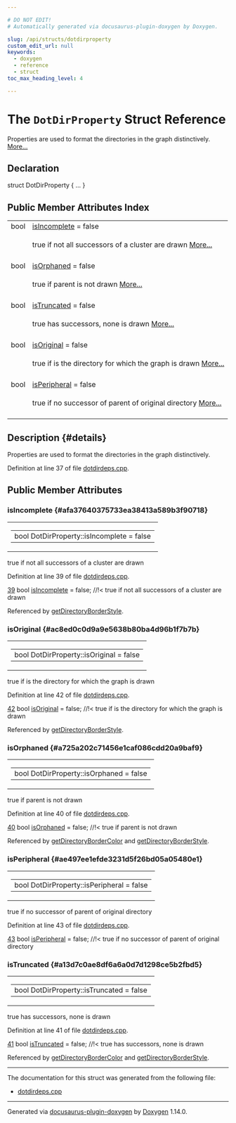 ```yaml
---

# DO NOT EDIT!
# Automatically generated via docusaurus-plugin-doxygen by Doxygen.

slug: /api/structs/dotdirproperty
custom_edit_url: null
keywords:
  - doxygen
  - reference
  - struct
toc_max_heading_level: 4

---
```


<div class="doxyPage">

# The `DotDirProperty` Struct Reference

<p>Properties are used to format the directories in the graph distinctively. <a href="#details">More...</a></p>

## Declaration

<div class="doxyDeclaration">
struct DotDirProperty { ... }
</div>

## Public Member Attributes Index

<table class="doxyMembersIndex">

<tr class="doxyMemberIndexItem">
<td class="doxyMemberIndexItemType" align="left" valign="top">bool</td>
<td class="doxyMemberIndexItemName" align="left" valign="top"><a href="#afa37640375733ea38413a589b3f90718">isIncomplete</a> = false</td>
</tr>
<tr class="doxyMemberIndexDescription">
<td class="doxyMemberIndexDescriptionLeft"></td>
<td class="doxyMemberIndexDescriptionRight">
<p>true if not all successors of a cluster are drawn <a href="#afa37640375733ea38413a589b3f90718">More...</a></p>
</td>
</tr>
<tr class="doxyMemberIndexSeparator">
<td class="doxyMemberIndexSeparator" colspan="2"></td>
</tr>

<tr class="doxyMemberIndexItem">
<td class="doxyMemberIndexItemType" align="left" valign="top">bool</td>
<td class="doxyMemberIndexItemName" align="left" valign="top"><a href="#a725a202c71456e1caf086cdd20a9baf9">isOrphaned</a> = false</td>
</tr>
<tr class="doxyMemberIndexDescription">
<td class="doxyMemberIndexDescriptionLeft"></td>
<td class="doxyMemberIndexDescriptionRight">
<p>true if parent is not drawn <a href="#a725a202c71456e1caf086cdd20a9baf9">More...</a></p>
</td>
</tr>
<tr class="doxyMemberIndexSeparator">
<td class="doxyMemberIndexSeparator" colspan="2"></td>
</tr>

<tr class="doxyMemberIndexItem">
<td class="doxyMemberIndexItemType" align="left" valign="top">bool</td>
<td class="doxyMemberIndexItemName" align="left" valign="top"><a href="#a13d7c0ae8df6a6a0d7d1298ce5b2fbd5">isTruncated</a> = false</td>
</tr>
<tr class="doxyMemberIndexDescription">
<td class="doxyMemberIndexDescriptionLeft"></td>
<td class="doxyMemberIndexDescriptionRight">
<p>true has successors, none is drawn <a href="#a13d7c0ae8df6a6a0d7d1298ce5b2fbd5">More...</a></p>
</td>
</tr>
<tr class="doxyMemberIndexSeparator">
<td class="doxyMemberIndexSeparator" colspan="2"></td>
</tr>

<tr class="doxyMemberIndexItem">
<td class="doxyMemberIndexItemType" align="left" valign="top">bool</td>
<td class="doxyMemberIndexItemName" align="left" valign="top"><a href="#ac8ed0c0d9a9e5638b80ba4d96b1f7b7b">isOriginal</a> = false</td>
</tr>
<tr class="doxyMemberIndexDescription">
<td class="doxyMemberIndexDescriptionLeft"></td>
<td class="doxyMemberIndexDescriptionRight">
<p>true if is the directory for which the graph is drawn <a href="#ac8ed0c0d9a9e5638b80ba4d96b1f7b7b">More...</a></p>
</td>
</tr>
<tr class="doxyMemberIndexSeparator">
<td class="doxyMemberIndexSeparator" colspan="2"></td>
</tr>

<tr class="doxyMemberIndexItem">
<td class="doxyMemberIndexItemType" align="left" valign="top">bool</td>
<td class="doxyMemberIndexItemName" align="left" valign="top"><a href="#ae497ee1efde3231d5f26bd05a05480e1">isPeripheral</a> = false</td>
</tr>
<tr class="doxyMemberIndexDescription">
<td class="doxyMemberIndexDescriptionLeft"></td>
<td class="doxyMemberIndexDescriptionRight">
<p>true if no successor of parent of original directory <a href="#ae497ee1efde3231d5f26bd05a05480e1">More...</a></p>
</td>
</tr>
<tr class="doxyMemberIndexSeparator">
<td class="doxyMemberIndexSeparator" colspan="2"></td>
</tr>

</table>

## Description {#details}

<p>Properties are used to format the directories in the graph distinctively.</p>

<p>Definition at line 37 of file <a href="/web-doxygen/docs/api/files/src/dotdirdeps-cpp">dotdirdeps.cpp</a>.</p>


<div class="doxySectionDef">

## Public Member Attributes

### isIncomplete {#afa37640375733ea38413a589b3f90718}

<div class="doxyMemberItem">
<div class="doxyMemberProto">
<table class="doxyMemberLabels">
<tr class="doxyMemberLabels">
<td class="doxyMemberLabelsLeft">
<table class="doxyMemberName">
<tr>
<td class="doxyMemberName">bool DotDirProperty::isIncomplete = false</td>
</tr>
</table>
</td>
</tr>
</table>
</div>
<div class="doxyMemberDoc">

<p>true if not all successors of a cluster are drawn</p>

<p>Definition at line 39 of file <a href="/web-doxygen/docs/api/files/src/dotdirdeps-cpp">dotdirdeps.cpp</a>.</p>


<div class="doxyProgramListing">

<div class="doxyCodeLine"><span class="doxyLineNumber"><a href="#afa37640375733ea38413a589b3f90718">39</a></span><span class="doxyLineContent"><span class="doxyHighlight">  </span><span class="doxyHighlightKeywordType">bool</span><span class="doxyHighlight"> <a href="#afa37640375733ea38413a589b3f90718">isIncomplete</a> = </span><span class="doxyHighlightKeyword">false</span><span class="doxyHighlight">; </span><span class="doxyHighlightComment">//!&lt; true if not all successors of a cluster are drawn</span></span></div>

</div>


<p>Referenced by <a href="/web-doxygen/docs/api/files/src/dotdirdeps-cpp/#a6aa3fa8ed5c1cb6cfe4a5f821d1c776f">getDirectoryBorderStyle</a>.</p>

</div>
</div>

### isOriginal {#ac8ed0c0d9a9e5638b80ba4d96b1f7b7b}

<div class="doxyMemberItem">
<div class="doxyMemberProto">
<table class="doxyMemberLabels">
<tr class="doxyMemberLabels">
<td class="doxyMemberLabelsLeft">
<table class="doxyMemberName">
<tr>
<td class="doxyMemberName">bool DotDirProperty::isOriginal = false</td>
</tr>
</table>
</td>
</tr>
</table>
</div>
<div class="doxyMemberDoc">

<p>true if is the directory for which the graph is drawn</p>

<p>Definition at line 42 of file <a href="/web-doxygen/docs/api/files/src/dotdirdeps-cpp">dotdirdeps.cpp</a>.</p>


<div class="doxyProgramListing">

<div class="doxyCodeLine"><span class="doxyLineNumber"><a href="#ac8ed0c0d9a9e5638b80ba4d96b1f7b7b">42</a></span><span class="doxyLineContent"><span class="doxyHighlight">  </span><span class="doxyHighlightKeywordType">bool</span><span class="doxyHighlight"> <a href="#ac8ed0c0d9a9e5638b80ba4d96b1f7b7b">isOriginal</a>   = </span><span class="doxyHighlightKeyword">false</span><span class="doxyHighlight">; </span><span class="doxyHighlightComment">//!&lt; true if is the directory for which the graph is drawn</span></span></div>

</div>


<p>Referenced by <a href="/web-doxygen/docs/api/files/src/dotdirdeps-cpp/#a6aa3fa8ed5c1cb6cfe4a5f821d1c776f">getDirectoryBorderStyle</a>.</p>

</div>
</div>

### isOrphaned {#a725a202c71456e1caf086cdd20a9baf9}

<div class="doxyMemberItem">
<div class="doxyMemberProto">
<table class="doxyMemberLabels">
<tr class="doxyMemberLabels">
<td class="doxyMemberLabelsLeft">
<table class="doxyMemberName">
<tr>
<td class="doxyMemberName">bool DotDirProperty::isOrphaned = false</td>
</tr>
</table>
</td>
</tr>
</table>
</div>
<div class="doxyMemberDoc">

<p>true if parent is not drawn</p>

<p>Definition at line 40 of file <a href="/web-doxygen/docs/api/files/src/dotdirdeps-cpp">dotdirdeps.cpp</a>.</p>


<div class="doxyProgramListing">

<div class="doxyCodeLine"><span class="doxyLineNumber"><a href="#a725a202c71456e1caf086cdd20a9baf9">40</a></span><span class="doxyLineContent"><span class="doxyHighlight">  </span><span class="doxyHighlightKeywordType">bool</span><span class="doxyHighlight"> <a href="#a725a202c71456e1caf086cdd20a9baf9">isOrphaned</a>   = </span><span class="doxyHighlightKeyword">false</span><span class="doxyHighlight">; </span><span class="doxyHighlightComment">//!&lt; true if parent is not drawn</span></span></div>

</div>


<p>Referenced by <a href="/web-doxygen/docs/api/files/src/dotdirdeps-cpp/#aed9febe225f49a478f1ac4ab8c92786d">getDirectoryBorderColor</a> and <a href="/web-doxygen/docs/api/files/src/dotdirdeps-cpp/#a6aa3fa8ed5c1cb6cfe4a5f821d1c776f">getDirectoryBorderStyle</a>.</p>

</div>
</div>

### isPeripheral {#ae497ee1efde3231d5f26bd05a05480e1}

<div class="doxyMemberItem">
<div class="doxyMemberProto">
<table class="doxyMemberLabels">
<tr class="doxyMemberLabels">
<td class="doxyMemberLabelsLeft">
<table class="doxyMemberName">
<tr>
<td class="doxyMemberName">bool DotDirProperty::isPeripheral = false</td>
</tr>
</table>
</td>
</tr>
</table>
</div>
<div class="doxyMemberDoc">

<p>true if no successor of parent of original directory</p>

<p>Definition at line 43 of file <a href="/web-doxygen/docs/api/files/src/dotdirdeps-cpp">dotdirdeps.cpp</a>.</p>


<div class="doxyProgramListing">

<div class="doxyCodeLine"><span class="doxyLineNumber"><a href="#ae497ee1efde3231d5f26bd05a05480e1">43</a></span><span class="doxyLineContent"><span class="doxyHighlight">  </span><span class="doxyHighlightKeywordType">bool</span><span class="doxyHighlight"> <a href="#ae497ee1efde3231d5f26bd05a05480e1">isPeripheral</a> = </span><span class="doxyHighlightKeyword">false</span><span class="doxyHighlight">; </span><span class="doxyHighlightComment">//!&lt; true if no successor of parent of original directory</span></span></div>

</div>

</div>
</div>

### isTruncated {#a13d7c0ae8df6a6a0d7d1298ce5b2fbd5}

<div class="doxyMemberItem">
<div class="doxyMemberProto">
<table class="doxyMemberLabels">
<tr class="doxyMemberLabels">
<td class="doxyMemberLabelsLeft">
<table class="doxyMemberName">
<tr>
<td class="doxyMemberName">bool DotDirProperty::isTruncated = false</td>
</tr>
</table>
</td>
</tr>
</table>
</div>
<div class="doxyMemberDoc">

<p>true has successors, none is drawn</p>

<p>Definition at line 41 of file <a href="/web-doxygen/docs/api/files/src/dotdirdeps-cpp">dotdirdeps.cpp</a>.</p>


<div class="doxyProgramListing">

<div class="doxyCodeLine"><span class="doxyLineNumber"><a href="#a13d7c0ae8df6a6a0d7d1298ce5b2fbd5">41</a></span><span class="doxyLineContent"><span class="doxyHighlight">  </span><span class="doxyHighlightKeywordType">bool</span><span class="doxyHighlight"> <a href="#a13d7c0ae8df6a6a0d7d1298ce5b2fbd5">isTruncated</a>  = </span><span class="doxyHighlightKeyword">false</span><span class="doxyHighlight">; </span><span class="doxyHighlightComment">//!&lt; true has successors, none is drawn</span></span></div>

</div>


<p>Referenced by <a href="/web-doxygen/docs/api/files/src/dotdirdeps-cpp/#aed9febe225f49a478f1ac4ab8c92786d">getDirectoryBorderColor</a> and <a href="/web-doxygen/docs/api/files/src/dotdirdeps-cpp/#a6aa3fa8ed5c1cb6cfe4a5f821d1c776f">getDirectoryBorderStyle</a>.</p>

</div>
</div>

</div>

<hr/>

The documentation for this struct was generated from the following file:

<ul>
<li><a href="/web-doxygen/docs/api/files/src/dotdirdeps-cpp">dotdirdeps.cpp</a></li>
</ul>

<hr/>

<p class="doxyGeneratedBy">Generated via <a href="https://github.com/xpack/docusaurus-plugin-doxygen">docusaurus-plugin-doxygen</a> by <a href="https://www.doxygen.nl">Doxygen</a> 1.14.0.</p>

</div>
